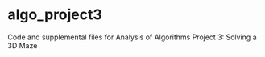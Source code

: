 # algo_project3
Code and supplemental files for Analysis of Algorithms Project 3: Solving a 3D Maze
